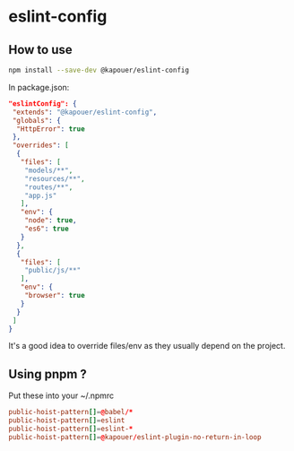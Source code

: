 # eslint-config

## How to use

```bash
npm install --save-dev @kapouer/eslint-config
```

In package.json:

```json
"eslintConfig": {
 "extends": "@kapouer/eslint-config",
 "globals": {
  "HttpError": true
 },
 "overrides": [
  {
   "files": [
    "models/**",
    "resources/**",
    "routes/**",
    "app.js"
   ],
   "env": {
    "node": true,
    "es6": true
   }
  },
  {
   "files": [
    "public/js/**"
   ],
   "env": {
    "browser": true
   }
  }
 ]
}
```

It's a good idea to override files/env as they usually depend on the project.

## Using pnpm ?

Put these into your ~/.npmrc

```rc
public-hoist-pattern[]=@babel/*
public-hoist-pattern[]=eslint
public-hoist-pattern[]=eslint-*
public-hoist-pattern[]=@kapouer/eslint-plugin-no-return-in-loop
```
